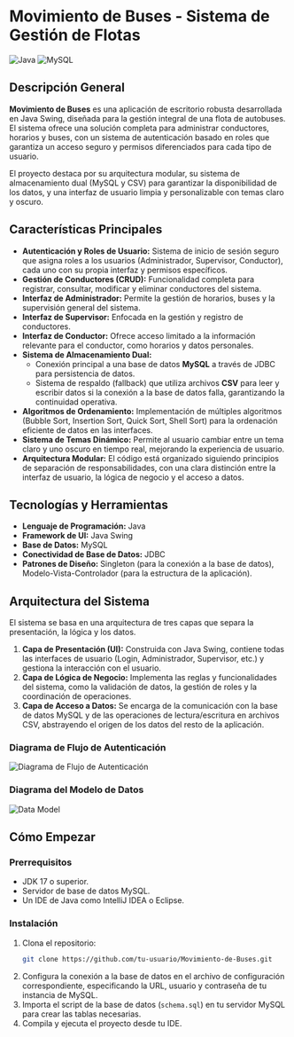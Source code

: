 # Movimiento de Buses - Sistema de Gestión de Flotas

![Java](https://img.shields.io/badge/Java-ED8B00?style=for-the-badge&logo=java&logoColor=white)
![MySQL](https://img.shields.io/badge/MySQL-005C84?style=for-the-badge&logo=mysql&logoColor=white)

## Descripción General

**Movimiento de Buses** es una aplicación de escritorio robusta desarrollada en Java Swing, diseñada para la gestión integral de una flota de autobuses. El sistema ofrece una solución completa para administrar conductores, horarios y buses, con un sistema de autenticación basado en roles que garantiza un acceso seguro y permisos diferenciados para cada tipo de usuario.

El proyecto destaca por su arquitectura modular, su sistema de almacenamiento dual (MySQL y CSV) para garantizar la disponibilidad de los datos, y una interfaz de usuario limpia y personalizable con temas claro y oscuro.

## Características Principales

*   **Autenticación y Roles de Usuario:** Sistema de inicio de sesión seguro que asigna roles a los usuarios (Administrador, Supervisor, Conductor), cada uno con su propia interfaz y permisos específicos.
*   **Gestión de Conductores (CRUD):** Funcionalidad completa para registrar, consultar, modificar y eliminar conductores del sistema.
*   **Interfaz de Administrador:** Permite la gestión de horarios, buses y la supervisión general del sistema.
*   **Interfaz de Supervisor:** Enfocada en la gestión y registro de conductores.
*   **Interfaz de Conductor:** Ofrece acceso limitado a la información relevante para el conductor, como horarios y datos personales.
*   **Sistema de Almacenamiento Dual:**
    *   Conexión principal a una base de datos **MySQL** a través de JDBC para persistencia de datos.
    *   Sistema de respaldo (fallback) que utiliza archivos **CSV** para leer y escribir datos si la conexión a la base de datos falla, garantizando la continuidad operativa.
*   **Algoritmos de Ordenamiento:** Implementación de múltiples algoritmos (Bubble Sort, Insertion Sort, Quick Sort, Shell Sort) para la ordenación eficiente de datos en las interfaces.
*   **Sistema de Temas Dinámico:** Permite al usuario cambiar entre un tema claro y uno oscuro en tiempo real, mejorando la experiencia de usuario.
*   **Arquitectura Modular:** El código está organizado siguiendo principios de separación de responsabilidades, con una clara distinción entre la interfaz de usuario, la lógica de negocio y el acceso a datos.

## Tecnologías y Herramientas

*   **Lenguaje de Programación:** Java
*   **Framework de UI:** Java Swing
*   **Base de Datos:** MySQL
*   **Conectividad de Base de Datos:** JDBC
*   **Patrones de Diseño:** Singleton (para la conexión a la base de datos), Modelo-Vista-Controlador (para la estructura de la aplicación).

## Arquitectura del Sistema

El sistema se basa en una arquitectura de tres capas que separa la presentación, la lógica y los datos.

1.  **Capa de Presentación (UI):** Construida con Java Swing, contiene todas las interfaces de usuario (Login, Administrador, Supervisor, etc.) y gestiona la interacción con el usuario.
2.  **Capa de Lógica de Negocio:** Implementa las reglas y funcionalidades del sistema, como la validación de datos, la gestión de roles y la coordinación de operaciones.
3.  **Capa de Acceso a Datos:** Se encarga de la comunicación con la base de datos MySQL y de las operaciones de lectura/escritura en archivos CSV, abstrayendo el origen de los datos del resto de la aplicación.

### Diagrama de Flujo de Autenticación
![Diagrama de Flujo de Autenticación](images/Flujo%20de%20Autenticación.svg)

### Diagrama del Modelo de Datos
![Data Model](MODELO_DE_DATOS)

## Cómo Empezar

### Prerrequisitos
*   JDK 17 o superior.
*   Servidor de base de datos MySQL.
*   Un IDE de Java como IntelliJ IDEA o Eclipse.

### Instalación
1.  Clona el repositorio:
    ```sh
    git clone https://github.com/tu-usuario/Movimiento-de-Buses.git
    ```
2.  Configura la conexión a la base de datos en el archivo de configuración correspondiente, especificando la URL, usuario y contraseña de tu instancia de MySQL.
3.  Importa el script de la base de datos (`schema.sql`) en tu servidor MySQL para crear las tablas necesarias.
4.  Compila y ejecuta el proyecto desde tu IDE.
